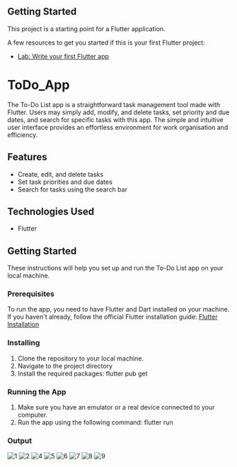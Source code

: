 ## Getting Started

This project is a starting point for a Flutter application.

A few resources to get you started if this is your first Flutter project:

- [Lab: Write your first Flutter app](https://docs.flutter.dev/get-started/codelab)
  
# ToDo_App
The To-Do List app is a straightforward task management tool made with Flutter. Users may simply add, modify, and delete tasks, set priority and due dates, and search for specific tasks with this app. The simple and intuitive user interface provides an effortless environment for work organisation and efficiency.
## Features
- Create, edit, and delete tasks
- Set task priorities and due dates
- Search for tasks using the search bar 
## Technologies Used
- Flutter
## Getting Started
These instructions will help you set up and run the To-Do List app on your local machine.
### Prerequisites
To run the app, you need to have Flutter and Dart installed on your machine. If you haven't already, follow the official Flutter installation guide: [Flutter Installation](https://flutter.dev/docs/get-started/install)
### Installing
1. Clone the repository to your local machine.
2. Navigate to the project directory
3. Install the required packages: flutter pub get 
### Running the App
1. Make sure you have an emulator or a real device connected to your computer.
2.  Run the app using the following command:
   flutter run

### Output
![1](https://github.com/Shimashal/ToDo_App/assets/69086699/17a964df-3cc4-4d42-bad8-f34f08b081cf)
![2](https://github.com/Shimashal/ToDo_App/assets/69086699/82a6ae7c-6e0f-4cca-af5e-7db00ba3b390)
![4](https://github.com/Shimashal/ToDo_App/assets/69086699/29de35f4-3d1e-4040-a12c-625b79b2b9e1)
![5](https://github.com/Shimashal/ToDo_App/assets/69086699/c61ae80e-46ba-425a-b1d0-6f1eb94aceb5)
![6](https://github.com/Shimashal/ToDo_App/assets/69086699/1270db8e-0a71-4835-9bc4-c0ca1e1c15fa)
![7](https://github.com/Shimashal/ToDo_App/assets/69086699/2b37b2f2-5152-46a5-94cc-be345211efcf)
![8](https://github.com/Shimashal/ToDo_App/assets/69086699/4162d06a-3836-4b7e-b356-2bd5c4cd9f03)
![9](https://github.com/Shimashal/ToDo_App/assets/69086699/bbd07fe4-ec32-4ec9-b520-6845e6cfa148)


